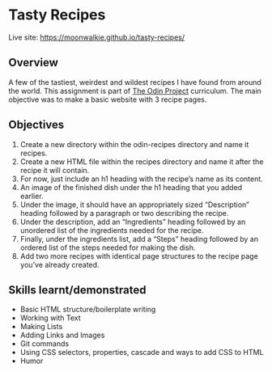 # Tasty Recipes

Live site: https://moonwalkie.github.io/tasty-recipes/

## Overview

A few of the tastiest, weirdest and wildest recipes I have found from around the world. 
This assignment is part of <a href="https://www.theodinproject.com/">The Odin Project</a> curriculum. The main objective was to make a basic website with 3 recipe pages.

## Objectives

1. Create a new directory within the odin-recipes directory and name it recipes.
2. Create a new HTML file within the recipes directory and name it after the recipe it will contain.
3. For now, just include an h1 heading with the recipe’s name as its content.
4. An image of the finished dish under the h1 heading that you added earlier.
5. Under the image, it should have an appropriately sized “Description” heading followed by a paragraph or two describing the recipe.
6. Under the description, add an “Ingredients” heading followed by an unordered list of the ingredients needed for the recipe.
7. Finally, under the ingredients list, add a “Steps” heading followed by an ordered list of the steps needed for making the dish.
8. Add two more recipes with identical page structures to the recipe page you’ve already created.

## Skills learnt/demonstrated

- Basic HTML structure/boilerplate writing
- Working with Text
- Making Lists
- Adding Links and Images
- Git commands
- Using CSS selectors, properties, cascade and ways to add CSS to HTML
- Humor
